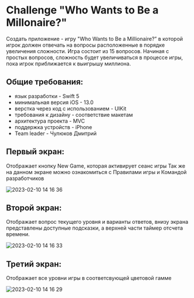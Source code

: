 #  Challenge "Who Wants to Be a Millonaire?"

Создать приложение - игру "Who Wants to Be a Millionaire?” в которой игрок должен отвечать на вопросы расположенные в порядке увеличения сложности. Игра состоит из 15 вопросов. Начиная с простых вопросов, сложность будет увеличиваться в процессе игры, пока игрок приближается к выигрышу миллиона.

## Общие требования:

+ язык разработки - Swift 5
+ минимальная версия iOS - 13.0
+ верстка через код с использованием - UIKit
+ требования к дизайну - соответствие макетам
+ архитектура проекта - MVC
+ поддержка устройств - iPhone
+ Team leader - Чулюков Дмитрий


## Первый экран:

Отображает кнопку New Game, которая активирует сеанс игры
Так же на данном экране можно ознакомиться с Правилами игры и Командой разработчиков

![2023-02-10 14 16 36](https://user-images.githubusercontent.com/96026060/218079547-f2378e37-fef1-456a-bffe-e54d4595747f.jpg)

## Второй экран:

Отображает вопрос текущего уровня и варианты ответов, внизу экрана представлены доступные подсказки, а верхней части таймер отсчета времени.

![2023-02-10 14 16 33](https://user-images.githubusercontent.com/96026060/218079644-24b4b1b7-5efb-41d0-afbe-6adda160a086.jpg)

## Третий экран:

Отображает все уровни игры в соответсвующей цветовой гамме

![2023-02-10 14 16 29](https://user-images.githubusercontent.com/96026060/218079791-62d74ece-8588-4bef-beaa-54542d5ffac2.jpg)
